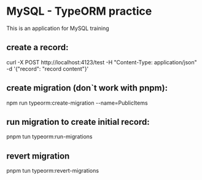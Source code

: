 # MySQL - TypeORM practice

This is an application for MySQL training

## create a record:
curl -X POST http://localhost:4123/test -H "Content-Type: application/json" -d '{"record": "record content"}'

## create migration (don`t work with pnpm):
npm run typeorm:create-migration --name=PublicItems

## run migration to create initial record:
pnpm tun typeorm:run-migrations

## revert migration
pnpm tun typeorm:revert-migrations
